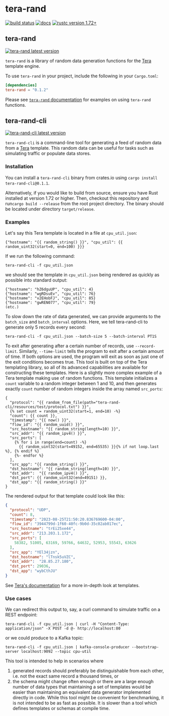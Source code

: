 # tera-rand

[![build status]][actions]
[![docs]][`tera-rand` documentation]
[![rustc version 1.72+]][rust 1.72]

## tera-rand
[![tera-rand latest version]][tera-rand crates.io]

`tera-rand` is a library of random data generation functions for the [Tera] template engine. 

To use `tera-rand` in your project, include the following in your `Cargo.toml`:
```toml
[dependencies]
tera-rand = "0.1.2"
```

Please see [`tera-rand` documentation] for examples on using `tera-rand` functions.

## tera-rand-cli
[![tera-rand-cli latest version]][tera-rand-cli crates.io]

`tera-rand-cli` is a command-line tool for generating a feed of random data from a [Tera] template. 
This random data can be useful for tasks such as simulating traffic or populate data stores.

### Installation

You can install a `tera-rand-cli` binary from crates.io using `cargo install tera-rand-cli@0.1.1`. 

Alternatively, if you would like to build from source, ensure you have Rust installed at version
1.72 or higher. Then, checkout this repository and run`cargo build --release` from the root 
project directory. The binary should be located under directory `target/release`.

### Examples
Let's say this Tera template is located in a file at `cpu_util.json`:
```
{"hostname": "{{ random_string() }}", "cpu_util": {{ random_uint32(start=0, end=100) }}}
```

If we run the following command:
```
tera-rand-cli -f cpu_util.json
```

we should see the template in `cpu_util.json` being rendered as quickly as possible into
standard output:
```
{"hostname": "hZ6dguUP", "cpu_util": 4}
{"hostname": "wgRDsuEv", "cpu_util": 76}
{"hostname": "v2EHobFJ", "cpu_util": 85}
{"hostname": "gwREN077", "cpu_util": 79}
(etc.)
```

To slow down the rate of data generated, we can provide arguments to the `batch_size` and
`batch_interval` options. Here, we tell tera-rand-cli to generate only 5 records every second:
```
tera-rand-cli -f cpu_util.json --batch-size 5 --batch-interval PT1S
```

To exit after generating after a certain number of records, use `--record-limit`. Similarly,
`--time-limit` tells the program to exit after a certain amount of time. If both options are
used, the program will exit as soon as just one of the exit conditions becomes true.
This tool is built on top of the Tera templating library, so all of its advanced capabilities
are available for constructing these templates. Here is a slightly more complex example of a
Tera template making use of random functions. This template initializes a `count` variable to
a random integer between 1 and 10, and then generates exactly `count` number of random integers
inside the array named `src_ports`:
```
{
  "protocol": "{{ random_from_file(path="tera-rand-cli/resources/test/protocol.txt") }}",
  {% set count = random_uint32(start=1, end=10) -%}
  "count": {{ count }},
  "timestamp": "{{ now() }}",
  "flow_id": "{{ random_uuid() }}",
  "src_hostname": "{{ random_string(length=10) }}",
  "src_addr": "{{ random_ipv4() }}",
  "src_ports": [
    {% for i in range(end=count) -%}
      {{ random_uint32(start=49152, end=65535) }}{% if not loop.last %}, {% endif %}
    {%- endfor %}
  ],
  "src_app": "{{ random_string() }}",
  "dst_hostname": "{{ random_string(length=10) }}",
  "dst_addr":  "{{ random_ipv4() }}",
  "dst_port": {{ random_uint32(end=49151) }},
  "dst_app": "{{ random_string() }}"
}
```

The rendered output for that template could look like this:
```json
{
  "protocol": "UDP",
  "count": 8,
  "timestamp": "2023-08-25T21:50:20.836769600-04:00",
  "flow_id": "3944799d-1f60-40fc-9b0d-35c02ab017ec",
  "src_hostname": "trEi25xe44",
  "src_addr": "213.203.1.172",
  "src_ports": [
    58382, 51005, 63169, 59766, 64632, 52953, 55543, 63626
  ],
  "src_app": "YEl34jzn",
  "dst_hostname": "lTnsk5uVZC",
  "dst_addr":  "28.85.27.180",
  "dst_port": 29036,
  "dst_app": "wybCthJU"
}
```

See [Tera's documentation](https://keats.github.io/tera/docs/#getting-started) for a more in-depth 
look at templates.

### Use cases
We can redirect this output to, say, a curl command to simulate traffic on a REST endpoint:
```
tera-rand-cli -f cpu_util.json | curl -H "Content-Type: application/json" -X POST -d @- http://localhost:80
```

or we could produce to a Kafka topic:
```
tera-rand-cli -f cpu_util.json | kafka-console-producer --bootstrap-server localhost:9092 --topic cpu-util
```

This tool is intended to help in scenarios where
1. generated records should preferably be distinguishable from each other, i.e. not the exact
   same record a thousand times, or
2. the schema might change often enough or there are a large enough number of data types that
   maintaining a set of templates would be easier than maintaining an equivalent data generator
   implemented directly in code.
   While this tool might be convenient for benchmarking, it is not intended to be as fast as
   possible. It is slower than a tool which defines templates or schemas at compile time.

[Tera]: https://github.com/Keats/tera
[build status]: https://img.shields.io/github/actions/workflow/status/philosobyte/tera-rand/ci.yml?branch=main
[actions]: https://github.com/philosobyte/tera-rand/actions?query=branch%3Amain
[tera-rand latest version]: https://img.shields.io/crates/v/tera_rand.svg
[tera-rand crates.io]: https://crates.io/crates/tera-rand
[tera-rand-cli latest version]: https://img.shields.io/crates/v/tera_rand_cli.svg
[tera-rand-cli crates.io]: https://crates.io/crates/tera-rand-cli
[docs]: https://docs.rs/tera-rand/badge.svg
[rustc version 1.72+]: https://img.shields.io/badge/rustc-1.72+-lightgray.svg
[rust 1.72]: https://blog.rust-lang.org/2023/08/24/Rust-1.72.0.html
[`tera-rand` documentation]: https://docs.rs/tera-rand
[`tera-rand-cli` documentation]: https://docs.rs/tera-rand-cli
